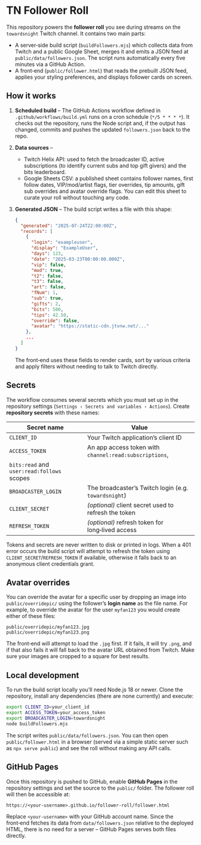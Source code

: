 # TN Follower Roll

This repository powers the **follower roll** you see during streams on the
`towardsnight` Twitch channel.  It contains two main parts:

* A server‑side build script (`buildFollowers.mjs`) which collects data from
  Twitch and a public Google Sheet, merges it and emits a JSON feed at
  `public/data/followers.json`.  The script runs automatically every
  five minutes via a GitHub Action.
* A front‑end (`public/follower.html`) that reads the prebuilt JSON feed,
  applies your styling preferences, and displays follower cards on screen.

## How it works

1.  **Scheduled build** – The GitHub Actions workflow defined in
    `.github/workflows/build.yml` runs on a cron schedule (`*/5 * * * *`).  It
    checks out the repository, runs the Node script and, if the output has
    changed, commits and pushes the updated `followers.json` back to the repo.
2.  **Data sources** –
    * Twitch Helix API: used to fetch the broadcaster ID, active
      subscriptions (to identify current subs and top gift givers) and the
      bits leaderboard.
    * Google Sheets CSV: a published sheet contains follower names, first
      follow dates, VIP/mod/artist flags, tier overrides, tip amounts,
      gift sub overrides and avatar override flags.  You can edit this
      sheet to curate your roll without touching any code.
3.  **Generated JSON** – The build script writes a file with this shape:

    ```json
    {
      "generated": "2025-07-24T22:00:00Z",
      "records": [
        {
          "login": "exampleuser",
          "display": "ExampleUser",
          "days": 123,
          "date": "2025-03-23T00:00:00.000Z",
          "vip": false,
          "mod": true,
          "t2": false,
          "t3": false,
          "art": false,
          "fNum": 1,
          "sub": true,
          "gifts": 2,
          "bits": 500,
          "tips": 42.50,
          "override": false,
          "avatar": "https://static-cdn.jtvnw.net/..."
        },
        ...
      ]
    }
    ```

    The front‑end uses these fields to render cards, sort by various
    criteria and apply filters without needing to talk to Twitch directly.

## Secrets

The workflow consumes several secrets which you must set up in the
repository settings (`Settings › Secrets and variables › Actions`).  Create
**repository secrets** with these names:

| Secret name      | Value                                                    |
| ---------------- | -------------------------------------------------------- |
| `CLIENT_ID`      | Your Twitch application’s client ID                     |
| `ACCESS_TOKEN`   | An app access token with `channel:read:subscriptions`,
                     `bits:read` and `user:read:follows` scopes               |
| `BROADCASTER_LOGIN` | The broadcaster’s Twitch login (e.g. `towardsnight`) |
| `CLIENT_SECRET`  | *(optional)* client secret used to refresh the token    |
| `REFRESH_TOKEN`  | *(optional)* refresh token for long‑lived access        |

Tokens and secrets are never written to disk or printed in logs.  When a
401 error occurs the build script will attempt to refresh the token using
`CLIENT_SECRET`/`REFRESH_TOKEN` if available, otherwise it falls back to an
anonymous client credentials grant.

## Avatar overrides

You can override the avatar for a specific user by dropping an image into
`public/overridepic/` using the follower’s **login name** as the file name.
For example, to override the avatar for the user `myfan123` you would
create either of these files:

```
public/overridepic/myfan123.jpg
public/overridepic/myfan123.png
```

The front‑end will attempt to load the `.jpg` first.  If it fails, it
will try `.png`, and if that also fails it will fall back to the avatar
URL obtained from Twitch.  Make sure your images are cropped to a square
for best results.

## Local development

To run the build script locally you’ll need Node.js 18 or newer.  Clone
the repository, install any dependencies (there are none currently) and
execute:

```bash
export CLIENT_ID=your_client_id
export ACCESS_TOKEN=your_access_token
export BROADCASTER_LOGIN=towardsnight
node buildFollowers.mjs
```

The script writes `public/data/followers.json`.  You can then open
`public/follower.html` in a browser (served via a simple static server such
as `npx serve public`) and see the roll without making any API calls.

## GitHub Pages

Once this repository is pushed to GitHub, enable **GitHub Pages** in the
repository settings and set the source to the `public/` folder.  The
follower roll will then be accessible at:

```
https://<your‑username>.github.io/follower-roll/follower.html
```

Replace `<your‑username>` with your GitHub account name.  Since the
front‑end fetches its data from `data/followers.json` relative to the
deployed HTML, there is no need for a server – GitHub Pages serves both
files directly.
